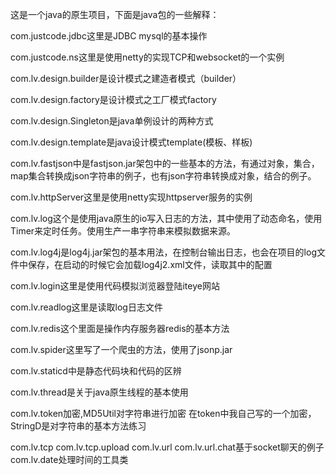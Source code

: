 这是一个java的原生项目，下面是java包的一些解释：


com.justcode.jdbc这里是JDBC   mysql的基本操作

com.justcode.ns这里是使用netty的实现TCP和websocket的一个实例

com.lv.design.builder是设计模式之建造者模式（builder）

com.lv.design.factory是设计模式之工厂模式factory

com.lv.design.Singleton是java单例设计的两种方式

com.lv.design.template是java设计模式template(模板、样板)

com.lv.fastjson中是fastjson.jar架包中的一些基本的方法，有通过对象，集合，map集合转换成json字符串的例子，也有json字符串转换成对象，结合的例子。

com.lv.httpServer这里是使用netty实现httpserver服务的实例

com.lv.log这个是使用java原生的io写入日志的方法，其中使用了动态命名，使用Timer来定时任务。使用生产一串字符串来模拟数据来源。

com.lv.log4j是log4j.jar架包的基本用法，在控制台输出日志，也会在项目的log文件中保存，在启动的时候它会加载log4j2.xml文件，读取其中的配置

com.lv.login这里是使用代码模拟浏览器登陆iteye网站

com.lv.readlog这里是读取log日志文件

com.lv.redis这个里面是操作内存服务器redis的基本方法

com.lv.spider这里写了一个爬虫的方法，使用了jsonp.jar

com.lv.staticd中是静态代码块和代码的区辨

com.lv.thread是关于java原生线程的基本使用

com.lv.token加密,MD5Util对字符串进行加密 在token中我自己写的一个加密，StringD是对字符串的基本方法练习

com.lv.tcp
com.lv.tcp.upload
com.lv.url
com.lv.url.chat基于socket聊天的例子
com.lv.date处理时间的工具类

